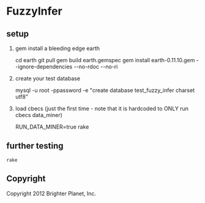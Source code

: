 # FuzzyInfer

## setup

1) gem install a bleeding edge earth

    cd earth
    git pull
    gem build earth.gemspec
    gem install earth-0.11.10.gem --ignore-dependencies --no-rdoc --no-ri

2) create your test database

    mysql -u root -ppassword -e "create database test_fuzzy_infer charset utf8"

3) load cbecs (just the first time - note that it is hardcoded to ONLY run cbecs data_miner)

   RUN_DATA_MINER=true rake

## further testing

    rake

## Copyright

Copyright 2012 Brighter Planet, Inc.
